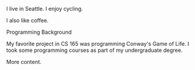 I live in Seattle. I enjoy cycling. 

I also like coffee.

Programming Background

My favorite project in CS 165 was programming Conway's Game of Life.
I took some programming courses as part of my undergraduate degree.

More content.
